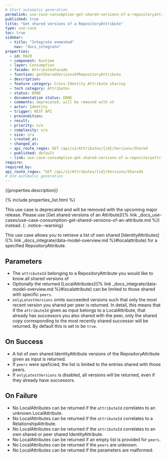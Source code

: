 ```yaml
---
# Start automatic generation
permalink: use-case-consumption-get-shared-versions-of-a-repositoryattribute
published: true
title: "Get shared versions of a RepositoryAttribute"
type: use-case
toc: true
sidebar:
  - title: "Integrate enmeshed"
    nav: "docs_integrate"
properties:
  - id: RA20
  - component: Runtime
  - layer: Consumption
  - facade: AttributesFacade
  - function: getSharedVersionsOfRepositoryAttribute
  - description:
  - feature category: Cross-Identity Attribute sharing
  - tech category: Attributes
  - status: DONE
  - documentation status: DONE
  - comments: deprecated, will be removed with v5
  - actor: Identity
  - trigger: REST API
  - precondition:
  - result:
  - priority: n/a
  - complexity: n/a
  - size: n/a
  - created_at:
  - changed_at:
  - api_route_regex: GET /api/v2/Attributes/{id}/Versions/Shared
  - published: default
  - link: use-case-consumption-get-shared-versions-of-a-repositoryattribute
require:
required_by:
api_route_regex: ^GET /api/v2/Attributes/{id}/Versions/Shared$
# End automatic generation
---
```


{{properties.description}}

{% include properties_list.html %}

This use case is deprecated and will be removed with the upcoming major release.
Please use [Get shared versions of an Attribute]({% link _docs_use-cases/use-case-consumption-get-shared-versions-of-an-attribute.md %}) instead.
{: .notice--warning}

This use case allows you to retrieve a list of own shared [IdentityAttributes]({% link _docs_integrate/data-model-overview.md %}#localattribute) for a specified RepositoryAttribute.

## Parameters

- The `attributeId` belonging to a RepositoryAttribute you would like to know all shared versions of
- Optionally the returned [LocalAttributes]({% link _docs_integrate/data-model-overview.md %}#localattribute) can be limited to those shared with specific `peers`.
- `onlyLatestVersions` omits succeeded versions such that only the most recent version you shared per peer is returned. In detail, this means that if the `attributeId` given as input belongs to a LocalAttribute, that already has successors you also shared with the peer, only the shared copy corresponding to the most recently shared successor will be returned. By default this is set to be `true`.

## On Success

- A list of own shared IdentityAttribute versions of the RepositoryAttribute given as input is returned.
- If `peers` were speficied, the list is limited to the entries shared with those peers.
- If `onlyLatestVersions` is disabled, all versions will be returned, even if they already have successors.

## On Failure

- No LocalAttributes can be returned if the `attributeId` correlates to an unknown LocalAttribute.
- No LocalAttributes can be returned if the `attributeId` correlates to a RelationshipAttribute.
- No LocalAttributes can be returned if the `attributeId` correlates to an own shared or peer shared IdentityAttribute.
- No LocalAttributes can be returned if an empty list is provided for `peers`.
- No LocalAttributes can be returned if the `peers` are unknown.
- No LocalAttributes can be returned if the parameters are malformed.
